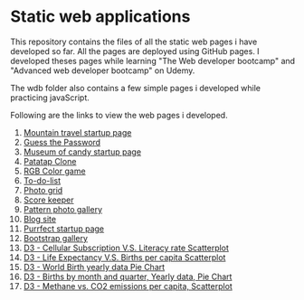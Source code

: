 # Static web applications

This repository contains the files of all the static web pages i have developed so far. All the pages are deployed using GitHub pages. I developed theses pages while learning "The Web developer bootcamp" and "Advanced web developer bootcamp" on Udemy.

The wdb folder also contains a few simple pages i developed while practicing javaScript. 

Following are the links to view the web pages i developed.

<ol>
  <li><a href='https://nishianand05.github.io/MountainTravelStartupPage/'>Mountain travel startup page</a></li> 
  <li><a href='https://nishianand05.github.io/guessThePassword/'>Guess the Password</a></li>           
  <li><a href='https://nishianand05.github.io/Museum-of-candy/'>Museum of candy startup page</a></li> 
  <li><a href='https://nishianand05.github.io/Patatap-clone/'>Patatap Clone</a></li>                
  <li><a href='https://nishianand05.github.io/wdb/Color-game/'>RGB Color game</a></li>                
  <li><a href='https://nishianand05.github.io/wdb/To-do-list-project/'>To-do-list</a></li>                   
  <li><a href='https://nishianand05.github.io/wdb/Photo-grid/'>Photo grid</a></li>                   
  <li><a href='https://nishianand05.github.io/wdb/Scorekeeper/'>Score keeper</a></li>                 
  <li><a href='https://nishianand05.github.io/Pattern/'>Pattern photo gallery</a></li>        
  <li><a href='https://nishianand05.github.io/wdb/Blog/'> Blog site</a></li>                    
  <li><a href='https://nishianand05.github.io/wdb/Purrfect-startup/'>Purrfect startup page</a></li>        
  <li><a href='https://nishianand05.github.io/wdb/bootstrap-gallery.html'>Bootstrap gallery</a></li>           
  <li><a href='https://nishianand05.github.io/D3-Scatterplots/CellularSubsVSLitRate/'>D3 - Cellular Subscription V.S. Literacy rate Scatterplot</a></li> 
  <li><a href='https://nishianand05.github.io/D3-Scatterplots/LifeExpVSBirthsPerCapita/'>D3 - Life Expectancy V.S. Births per capita Scatterplot</a></li> 
  <li><a href='https://nishianand05.github.io/D3-Piechart/WorldBirthData/'>D3 - World Birth yearly data Pie Chart</a></li> 
  <li><a href='https://nishianand05.github.io/D3-Piechart/BirthsByMonth/'>D3 - Births by month and quarter, Yearly data, Pie Chart</a></li> 
  <li><a href='https://nishianand05.github.io/D3-OddsAndEnds/'>D3 - Methane vs. CO2 emissions per capita, Scatterplot</a></li> 
</ol>
